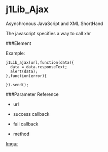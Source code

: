 # j1Lib_Ajax
Asynchronous JavaScript and XML ShortHand

The javascript specifies a way to call xhr

###Element


Example:

    j1Lib_ajax(url,function(data){
	  data = data.responseText;
	  alert(data);
    },function(error){
	    
    }).send();
    
###Parameter Reference
- url

- success callback

- fail callback

- method

[Imgur](http://i.imgur.com/RfEPSdh.png)
